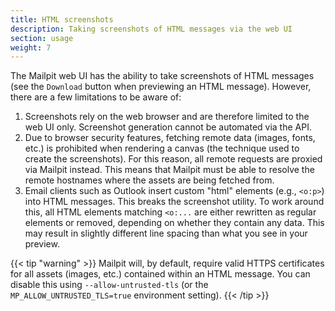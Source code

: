 ```yaml
---
title: HTML screenshots
description: Taking screenshots of HTML messages via the web UI
section: usage
weight: 7
---
```


The Mailpit web UI has the ability to take screenshots of HTML messages (see the `Download` button when previewing an HTML message).
However, there are a few limitations to be aware of:

1. Screenshots rely on the web browser and are therefore limited to the web UI only. Screenshot generation cannot be automated via the API.
2. Due to browser security features, fetching remote data (images, fonts, etc.) is prohibited when rendering a canvas (the technique used to create the screenshots). For this reason, all remote requests are proxied via Mailpit instead. This means that Mailpit must be able to resolve the remote hostnames where the assets are being fetched from.
3. Email clients such as Outlook insert custom "html" elements (e.g., `<o:p>`) into HTML messages. This breaks the screenshot utility. To work around this, all HTML elements matching `<o:...` are either rewritten as regular elements or removed, depending on whether they contain any data. This may result in slightly different line spacing than what you see in your preview.

{{< tip "warning" >}}
Mailpit will, by default, require valid HTTPS certificates for all assets (images, etc.) contained within an HTML message. You can disable this using `--allow-untrusted-tls` (or the `MP_ALLOW_UNTRUSTED_TLS=true` environment setting).
{{< /tip >}}

